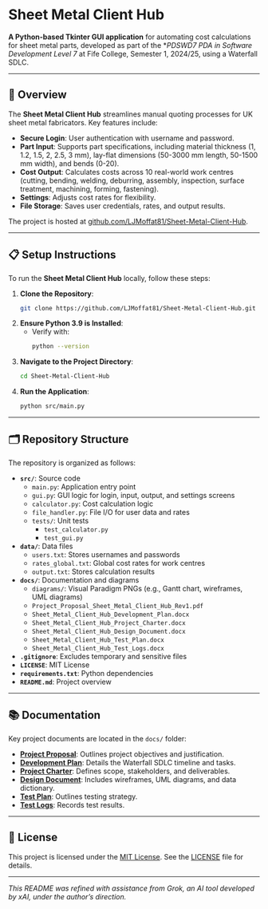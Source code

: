 # Sheet Metal Client Hub

**A Python-based Tkinter GUI application** for automating cost calculations for sheet metal parts, developed as part of the **PDSWD7 PDA in Software Development Level 7* at Fife College, Semester 1, 2024/25, using a Waterfall SDLC.

---

## 🚀 Overview

The **Sheet Metal Client Hub** streamlines manual quoting processes for UK sheet metal fabricators. Key features include:

- **Secure Login**: User authentication with username and password.
- **Part Input**: Supports part specifications, including material thickness (1, 1.2, 1.5, 2, 2.5, 3 mm), lay-flat dimensions (50-3000 mm length, 50-1500 mm width), and bends (0-20).
- **Cost Output**: Calculates costs across 10 real-world work centres (cutting, bending, welding, deburring, assembly, inspection, surface treatment, machining, forming, fastening).
- **Settings**: Adjusts cost rates for flexibility.
- **File Storage**: Saves user credentials, rates, and output results.

The project is hosted at [github.com/LJMoffat81/Sheet-Metal-Client-Hub](https://github.com/LJMoffat81/Sheet-Metal-Client-Hub).

---

## 📋 Setup Instructions

To run the **Sheet Metal Client Hub** locally, follow these steps:

1. **Clone the Repository**:
   ```bash
   git clone https://github.com/LJMoffat81/Sheet-Metal-Client-Hub.git
   ```
2. **Ensure Python 3.9 is Installed**:
   - Verify with:
     ```bash
     python --version
     ```
3. **Navigate to the Project Directory**:
   ```bash
   cd Sheet-Metal-Client-Hub
   ```
4. **Run the Application**:
   ```bash
   python src/main.py
   ```

---

## 🗂 Repository Structure

The repository is organized as follows:

- **`src/`**: Source code
  - `main.py`: Application entry point
  - `gui.py`: GUI logic for login, input, output, and settings screens
  - `calculator.py`: Cost calculation logic
  - `file_handler.py`: File I/O for user data and rates
  - `tests/`: Unit tests
    - `test_calculator.py`
    - `test_gui.py`
- **`data/`**: Data files
  - `users.txt`: Stores usernames and passwords
  - `rates_global.txt`: Global cost rates for work centres
  - `output.txt`: Stores calculation results
- **`docs/`**: Documentation and diagrams
  - `diagrams/`: Visual Paradigm PNGs (e.g., Gantt chart, wireframes, UML diagrams)
  - `Project_Proposal_Sheet_Metal_Client_Hub_Rev1.pdf`
  - `Sheet_Metal_Client_Hub_Development_Plan.docx`
  - `Sheet_Metal_Client_Hub_Project_Charter.docx`
  - `Sheet_Metal_Client_Hub_Design_Document.docx`
  - `Sheet_Metal_Client_Hub_Test_Plan.docx`
  - `Sheet_Metal_Client_Hub_Test_Logs.docx`
- **`.gitignore`**: Excludes temporary and sensitive files
- **`LICENSE`**: MIT License
- **`requirements.txt`**: Python dependencies
- **`README.md`**: Project overview

---

## 📚 Documentation

Key project documents are located in the `docs/` folder:

- **[Project Proposal](docs/Project_Proposal_Sheet_Metal_Client_Hub_Rev1.pdf)**: Outlines project objectives and justification.
- **[Development Plan](docs/Sheet_Metal_Client_Hub_Development_Plan.docx)**: Details the Waterfall SDLC timeline and tasks.
- **[Project Charter](docs/Sheet_Metal_Client_Hub_Project_Charter.docx)**: Defines scope, stakeholders, and deliverables.
- **[Design Document](docs/Sheet_Metal_Client_Hub_Design_Document.docx)**: Includes wireframes, UML diagrams, and data dictionary.
- **[Test Plan](docs/Sheet_Metal_Client_Hub_Test_Plan.docx)**: Outlines testing strategy.
- **[Test Logs](docs/Sheet_Metal_Client_Hub_Test_Logs.docx)**: Records test results.

---

## 📜 License

This project is licensed under the [MIT License](LICENSE). See the [LICENSE](LICENSE) file for details.

---

*This README was refined with assistance from Grok, an AI tool developed by xAI, under the author’s direction.*
